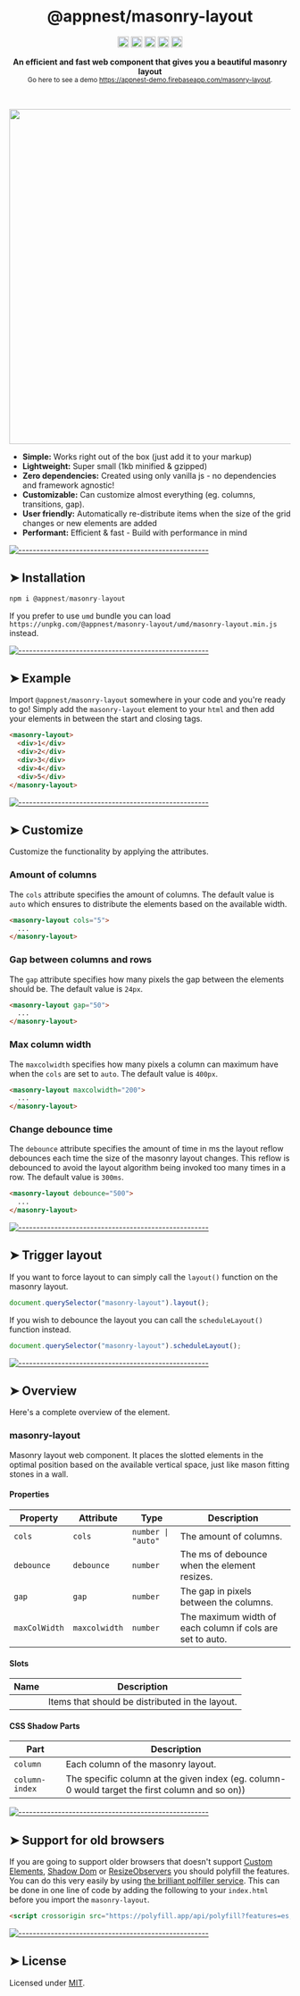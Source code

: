 <h1 align="center">@appnest/masonry-layout</h1>

<p align="center">
		<a href="https://npmcharts.com/compare/@appnest/masonry-layout?minimal=true"><img alt="Downloads per month" src="https://img.shields.io/npm/dm/@appnest/masonry-layout.svg" height="20"/></a>
<a href="https://www.npmjs.com/package/@appnest/masonry-layout"><img alt="NPM Version" src="https://img.shields.io/npm/v/@appnest/masonry-layout.svg" height="20"/></a>
<a href="https://david-dm.org/andreasbm/masonry-layout"><img alt="Dependencies" src="https://img.shields.io/david/andreasbm/masonry-layout.svg" height="20"/></a>
<a href="https://github.com/andreasbm/masonry-layout/graphs/contributors"><img alt="Contributors" src="https://img.shields.io/github/contributors/andreasbm/masonry-layout.svg" height="20"/></a>
<a href="https://www.webcomponents.org/element/@appnest/masonry-layout"><img alt="Published on webcomponents.org" src="https://img.shields.io/badge/webcomponents.org-published-blue.svg" height="20"/></a>
	</p>


<p align="center">
  <b>An efficient and fast web component that gives you a beautiful masonry layout</b></br>
  <sub> Go here to see a demo <a href="https://appnest-demo.firebaseapp.com/masonry-layout">https://appnest-demo.firebaseapp.com/masonry-layout</a>.<sub>
</p>

<br />


<p align="center">
	<img src="https://raw.githubusercontent.com/andreasbm/masonry-layout/master/example.gif" width="600">
</p>

* **Simple:** Works right out of the box (just add it to your markup)
* **Lightweight:** Super small (1kb minified & gzipped)
* **Zero dependencies:** Created using only vanilla js - no dependencies and framework agnostic!
* **Customizable:** Can customize almost everything (eg. columns, transitions, gap).
* **User friendly:** Automatically re-distribute items when the size of the grid changes or new elements are added
* **Performant:** Efficient & fast - Build with performance in mind


[![-----------------------------------------------------](https://raw.githubusercontent.com/andreasbm/readme/master/assets/lines/rainbow.png)](#installation)

## ➤ Installation

```javascript
npm i @appnest/masonry-layout
```

If you prefer to use `umd` bundle you can load `https://unpkg.com/@appnest/masonry-layout/umd/masonry-layout.min.js` instead.


[![-----------------------------------------------------](https://raw.githubusercontent.com/andreasbm/readme/master/assets/lines/rainbow.png)](#example)

## ➤ Example

Import `@appnest/masonry-layout` somewhere in your code and you're ready to go! Simply add the `masonry-layout` element to your `html` and then add your elements in between the start and closing tags.

```html
<masonry-layout>
  <div>1</div>
  <div>2</div>
  <div>3</div>
  <div>4</div>
  <div>5</div>
</masonry-layout>
```


[![-----------------------------------------------------](https://raw.githubusercontent.com/andreasbm/readme/master/assets/lines/rainbow.png)](#customize)

## ➤ Customize

Customize the functionality by applying the attributes.

### Amount of columns

The `cols` attribute specifies the amount of columns. The default value is `auto` which ensures to distribute the elements based on the available width.

```html
<masonry-layout cols="5">
  ...
</masonry-layout>
```

### Gap between columns and rows

The `gap` attribute specifies how many pixels the gap between the elements should be. The default value is `24px`.

```html
<masonry-layout gap="50">
  ...
</masonry-layout>
```

### Max column width

The `maxcolwidth` specifies how many pixels a column can maximum have when the `cols` are set to `auto`. The default value is `400px`.

```html
<masonry-layout maxcolwidth="200">
  ...
</masonry-layout>
```

### Change debounce time

The `debounce` attribute specifies the amount of time in ms the layout reflow debounces each time the size of the masonry layout changes. This reflow is debounced to avoid the layout algorithm being invoked too many times in a row. The default value is `300ms`.

```html
<masonry-layout debounce="500">
  ...
</masonry-layout>
```


[![-----------------------------------------------------](https://raw.githubusercontent.com/andreasbm/readme/master/assets/lines/rainbow.png)](#trigger-layout)

## ➤ Trigger layout

If you want to force layout to can simply call the `layout()` function on the masonry layout.

```js
document.querySelector("masonry-layout").layout();
```

If you wish to debounce the layout you can call the `scheduleLayout()` function instead.

```js
document.querySelector("masonry-layout").scheduleLayout();
```


[![-----------------------------------------------------](https://raw.githubusercontent.com/andreasbm/readme/master/assets/lines/rainbow.png)](#overview)

## ➤ Overview

Here's a complete overview of the element.

### masonry-layout

Masonry layout web component. It places the slotted elements in the optimal position based
on the available vertical space, just like mason fitting stones in a wall.

#### Properties

| Property      | Attribute     | Type               | Description                                      |
|---------------|---------------|--------------------|--------------------------------------------------|
| `cols`        | `cols`        | `number \| "auto"` | The amount of columns.                           |
| `debounce`    | `debounce`    | `number`           | The ms of debounce when the element resizes.     |
| `gap`         | `gap`         | `number`           | The gap in pixels between the columns.           |
| `maxColWidth` | `maxcolwidth` | `number`           | The maximum width of each column if cols are set to auto. |

#### Slots

| Name | Description                                     |
|------|-------------------------------------------------|
|      | Items that should be distributed in the layout. |

#### CSS Shadow Parts

| Part           | Description                                      |
|----------------|--------------------------------------------------|
| `column`       | Each column of the masonry layout.               |
| `column-index` | The specific column at the given index (eg. column-0 would target the first column and so on)) |



[![-----------------------------------------------------](https://raw.githubusercontent.com/andreasbm/readme/master/assets/lines/rainbow.png)](#support-for-old-browsers)

## ➤ Support for old browsers

If you are going to support older browsers that doesn't support [Custom Elements](https://caniuse.com/#search=Custom%20Elements), [Shadow Dom](https://caniuse.com/#search=shadow%20root) or [ResizeObservers](https://caniuse.com/#search=resize%20observer) you should polyfill the features. You can do this very easily by using [the brilliant polfiller service](https://github.com/wessberg/polyfiller). This can be done in one line of code by adding the following to your `index.html` before you import the `masonry-layout`.

```html
<script crossorigin src="https://polyfill.app/api/polyfill?features=es,template,shadow-dom,custom-elements,resizeobserver"></script>
```


[![-----------------------------------------------------](https://raw.githubusercontent.com/andreasbm/readme/master/assets/lines/rainbow.png)](#license)

## ➤ License
	
Licensed under [MIT](https://opensource.org/licenses/MIT).